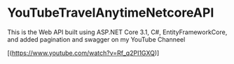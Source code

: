 # YouTubeTravelAnytimeNetcoreAPI
This is the Web API built using ASP.NET Core 3.1, C#, EntityFrameworkCore, and added pagination and swagger on  my YouTube Channeel

[(https://www.youtube.com/watch?v=Rf_q2PI1GXQ)]
